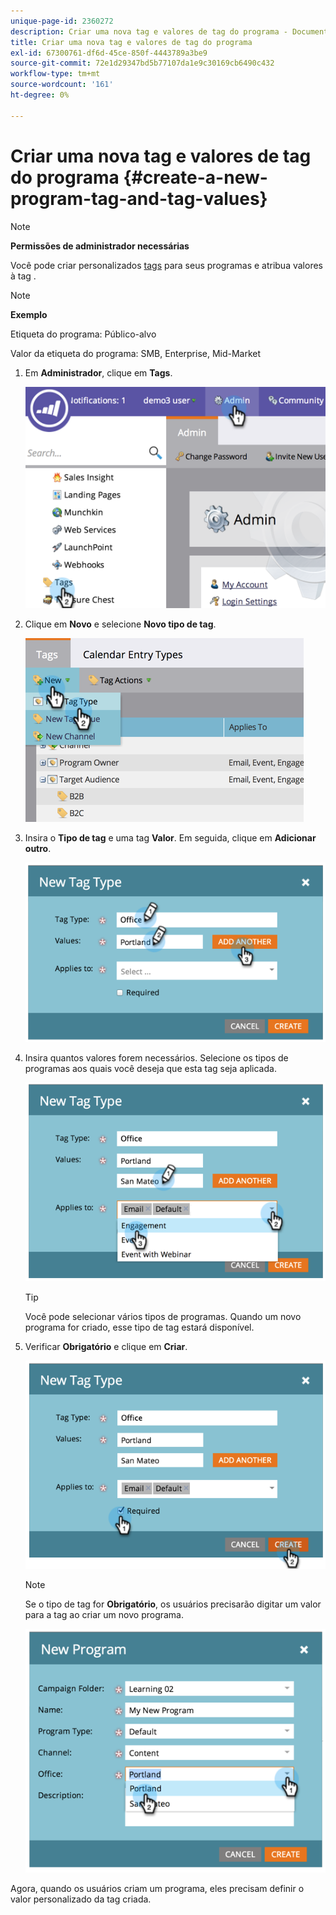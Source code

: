 ```yaml
---
unique-page-id: 2360272
description: Criar uma nova tag e valores de tag do programa - Documentos da Marketo - Documentação do produto
title: Criar uma nova tag e valores de tag do programa
exl-id: 67300761-df6d-45ce-850f-4443789a3be9
source-git-commit: 72e1d29347bd5b77107da1e9c30169cb6490c432
workflow-type: tm+mt
source-wordcount: '161'
ht-degree: 0%

---
```


# Criar uma nova tag e valores de tag do programa {#create-a-new-program-tag-and-tag-values}

>[!NOTE]
>
>**Permissões de administrador necessárias**

Você pode criar personalizados [tags](/help/marketo/product-docs/core-marketo-concepts/programs/working-with-programs/understanding-tags.md) para seus programas e atribua valores à tag .

>[!NOTE]
>
>**Exemplo**
>
>Etiqueta do programa: Público-alvo
>
>Valor da etiqueta do programa: SMB, Enterprise, Mid-Market

1. Em **Administrador**, clique em **Tags**.

   ![](assets/image2014-9-24-12-3a10-3a32.png)

1. Clique em **Novo** e selecione **Novo tipo de tag**.

   ![](assets/image2014-9-24-12-3a12-3a43.png)

1. Insira o **Tipo de tag** e uma tag **Valor**. Em seguida, clique em **Adicionar outro**.

   ![](assets/image2014-9-24-12-3a16-3a55.png)

1. Insira quantos valores forem necessários. Selecione os tipos de programas aos quais você deseja que esta tag seja aplicada.

   ![](assets/image2014-9-24-12-3a17-3a29.png)

   >[!TIP]
   >
   >Você pode selecionar vários tipos de programas. Quando um novo programa for criado, esse tipo de tag estará disponível.

1. Verificar **Obrigatório** e clique em **Criar**.

   ![](assets/image2014-9-24-12-3a18-3a33.png)

   >[!NOTE]
   >
   >Se o tipo de tag for **Obrigatório**, os usuários precisarão digitar um valor para a tag ao criar um novo programa.

   ![](assets/image2014-9-24-12-3a19-3a17.png)

Agora, quando os usuários criam um programa, eles precisam definir o valor personalizado da tag criada.
